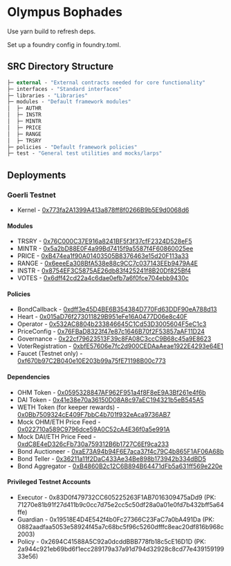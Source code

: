 # Olympus Bophades

Use yarn build to refresh deps.

Set up a foundry config in foundry.toml.

## SRC Directory Structure

```ml
├─ external - "External contracts needed for core functionality"
├─ interfaces - "Standard interfaces"
├─ libraries - "Libraries"
├─ modules - "Default framework modules"
│  ├─ AUTHR
│  ├─ INSTR
│  ├─ MINTR
│  ├─ PRICE
│  ├─ RANGE
│  ├─ TRSRY
├─ policies - "Default framework policies"
├─ test - "General test utilities and mocks/larps"
```

## Deployments

### Goerli Testnet

-   Kernel - [0x773fa2A1399A413a878ff8f0266B9b5E9d0068d6](https://goerli.etherscan.io/address/0x773fa2A1399A413a878ff8f0266B9b5E9d0068d6)

#### Modules

-   TRSRY - [0x76C000C37E916a8241BF5f3f37cfF2324D528eF5](https://goerli.etherscan.io/address/0x76c000c37e916a8241bf5f3f37cff2324d528ef5)
-   MINTR - [0x5a2bD88E0F4a99Bd7415f9a5587f4F60860025ee](https://goerli.etherscan.io/address/0x5a2bd88e0f4a99bd7415f9a5587f4f60860025ee)
-   PRICE - [0xB474ea1f90A01403505B8376463e15d20F113a33](https://goerli.etherscan.io/address/0xb474ea1f90a01403505b8376463e15d20f113a33)
-   RANGE - [0x6eeeEa308BfA538e88c9CC7c037143EEb9479A4E](https://goerli.etherscan.io/address/0x6eeeea308bfa538e88c9cc7c037143eeb9479a4e)
-   INSTR - [0x8754EF3C5875AE26db83f425241f8B20Df825Bf4](https://goerli.etherscan.io/address/0x8754EF3C5875AE26db83f425241f8B20Df825Bf4)
-   VOTES - [0x6dff42cd22a4c6dae0efb7a6f0fce704ebb9430c](https://goerli.etherscan.io/address/0x6dff42cd22a4c6dae0efb7a6f0fce704ebb9430c)

#### Policies

-   BondCallback - [0xdff3e45D4BE6B354384D770Fd63DDF90eA788d13](https://goerli.etherscan.io/address/0xdff3e45D4BE6B354384D770Fd63DDF90eA788d13)
-   Heart - [0x015aD76f273011829B951eFe16A0477D06e8c40F](https://goerli.etherscan.io/address/0x015aD76f273011829B951eFe16A0477D06e8c40F)
-   Operator - [0x532AC8804b233846645C1Cd53D3005604F5eC1c3](https://goerli.etherscan.io/address/0x532ac8804b233846645c1cd53d3005604f5ec1c3)
-   PriceConfig - [0x76FBaD8323f47e87c1646B70f2F53857aAF11D24](https://goerli.etherscan.io/address/0x76fbad8323f47e87c1646b70f2f53857aaf11d24)
-   Governance - [0x22cf79623513F39c8FA08C3ccC9B68c45a9E8623](https://goerli.etherscan.io/address/0x22cf79623513f39c8fa08c3ccc9b68c45a9e8623)
-   VoterRegistration - [0xbfE57606e7fc2d900CEDAaAeae1922E4293e64E1](https://goerli.etherscan.io/address/0xbfE57606e7fc2d900CEDAaAeae1922E4293e64E1)
-   Faucet (Testnet only) - [0xf670b97C2B040e10E203b99a75fE71198B00c773](https://goerli.etherscan.io/address/0xf670b97c2b040e10e203b99a75fe71198b00c773)

#### Dependencies

-   OHM Token - [0x0595328847AF962F951a4f8F8eE9A3Bf261e4f6b](https://goerli.etherscan.io/address/0x0595328847af962f951a4f8f8ee9a3bf261e4f6b)
-   DAI Token - [0x41e38e70a36150D08A8c97aEC194321b5eB545A5](https://goerli.etherscan.io/address/0x41e38e70a36150d08a8c97aec194321b5eb545a5)
-   WETH Token (for keeper rewards) - [0x0Bb7509324cE409F7bbC4b701f932eAca9736AB7](https://goerli.etherscan.io/address/0x0bb7509324ce409f7bbc4b701f932eaca9736ab7)
-   Mock OHM/ETH Price Feed - [0x022710a589C9796dce59A0C52cA4E36f0a5e991A](https://goerli.etherscan.io/address/0x022710a589c9796dce59a0c52ca4e36f0a5e991a)
-   Mock DAI/ETH Price Feed - [0xdC8E4eD326cFb730a759312B6b1727C6Ef9ca233](https://goerli.etherscan.io/address/0xdc8e4ed326cfb730a759312b6b1727c6ef9ca233)
-   Bond Auctioneer - [0xaE73A94b94F6E7aca37f4c79C4b865F1AF06A68b](https://goerli.etherscan.io/address/0xae73a94b94f6e7aca37f4c79c4b865f1af06a68b)
-   Bond Teller - [0x36211a11f2DaC433Ae34Be898b173942b334dBD5](https://goerli.etherscan.io/address/0x36211a11f2dac433ae34be898b173942b334dbd5)
-   Bond Aggregator - [0xB4860B2c12C6B894B64471dFb5a631ff569e220e](https://goerli.etherscan.io/address/0xb4860b2c12c6b894b64471dfb5a631ff569e220e)

#### Privileged Testnet Accounts

-   Executor - 0x83D0f479732CC605225263F1AB7016309475aDd9 (PK: 71270e81b91f27d411b9c0cc7d75e2cc5c50df28a0a01e0fd7b432bff5a64ffe)
-   Guardian - 0x19518E4D4E542f4b0Fc27366C23FaC7a0bA491Da (PK: 0882aadfaa5053e58924f45a7c68bc5f96c5260dfffc8eac20df816b968c2003)
-   Policy - 0x2694C41588A5C92a0dcddBBB778fb18c5cE16D1D (PK: 2a944c921eb69bd6f1ecc289179a37a91d794d32928c8cd77e43915919933e56)
